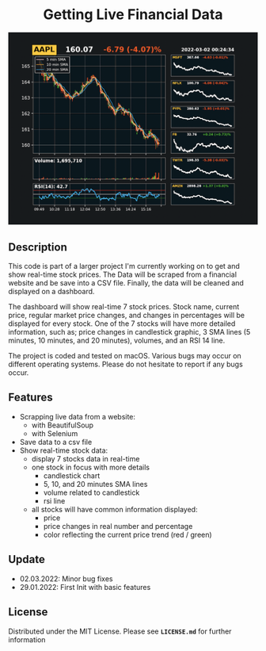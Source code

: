 <h1 align="center">Getting Live Financial Data</h1>

![Image](live-financial-data.png)

## Description

This code is part of a larger project I'm currently working on to get and show real-time stock prices. 
The Data will be scraped from a financial website and be save into a CSV file. Finally, the data will be cleaned
and displayed on a dashboard.

The dashboard will show real-time 7 stock prices. Stock name, current price, regular market price changes, and 
changes in percentages will be displayed for every stock. One of the 7 stocks will have more detailed information, 
such as; price changes in candlestick graphic, 3 SMA lines (5 minutes, 10 minutes, and 20 minutes), volumes, and 
an RSI 14 line.

The project is coded and tested on macOS. Various bugs may occur on different operating systems. Please do not 
hesitate to report if any bugs occur.

## Features

- Scrapping live data from a website:
  - with BeautifulSoup
  - with Selenium
- Save data to a csv file 
- Show real-time stock data:
  - display 7 stocks data in real-time
  - one stock in focus with more details
    - candlestick chart
    - 5, 10, and 20 minutes SMA lines
    - volume related to candlestick
    - rsi line
  - all stocks will have common information displayed:
    - price
    - price changes in real number and percentage
    - color reflecting the current price trend (red / green)

## Update

- 02.03.2022: Minor bug fixes
- 29.01.2022: First Init with basic features

## License

Distributed under the MIT License. Please see **`LICENSE.md`**
for further information


